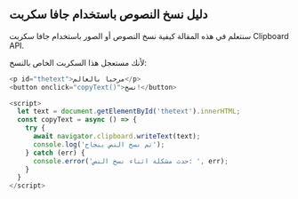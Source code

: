 ## دليل نسخ النصوص باستخدام جافا سكربت

سنتعلم في هذه المقالة كيفية نسخ النصوص أو الصور باستخدام جافا سكربت Clipboard API.

لأنك مستعجل هذا السكربت الخاص بالنسخ:

```js
<p id="thetext">مرحبا بالعالم</p>
<button onclick="copyText()">نسخ!</button>

<script>
  let text = document.getElementById('thetext').innerHTML;
  const copyText = async () => {
    try {
      await navigator.clipboard.writeText(text);
      console.log('تم نسخ النص بنجاح');
    } catch (err) {
      console.error('حدث مشكلة اثناء نسخ النص: ', err);
    }
  }
</script>
```
